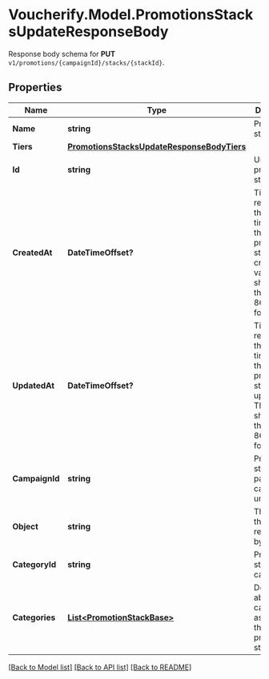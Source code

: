 # Voucherify.Model.PromotionsStacksUpdateResponseBody
Response body schema for **PUT** `v1/promotions/{campaignId}/stacks/{stackId}`.

## Properties

Name | Type | Description | Notes
------------ | ------------- | ------------- | -------------
**Name** | **string** | Promotion stack name. | [optional] 
**Tiers** | [**PromotionsStacksUpdateResponseBodyTiers**](PromotionsStacksUpdateResponseBodyTiers.md) |  | [optional] 
**Id** | **string** | Unique promotion stack ID. | [optional] 
**CreatedAt** | **DateTimeOffset?** | Timestamp representing the date and time when the promotion stack was created. The value is shown in the ISO 8601 format. | [optional] 
**UpdatedAt** | **DateTimeOffset?** | Timestamp representing the date and time when the promotion stack was updated. The value is shown in the ISO 8601 format. | [optional] 
**CampaignId** | **string** | Promotion stack&#39;s parent campaign&#39;s unique ID. | [optional] 
**Object** | **string** | The type of the object represented by JSON.  | [optional] [default to ObjectEnum.PromotionStack]
**CategoryId** | **string** | Promotion stack category ID. | [optional] 
**Categories** | [**List&lt;PromotionStackBase&gt;**](PromotionStackBase.md) | Details about the category assigned to the promotion stack. | [optional] 

[[Back to Model list]](../README.md#documentation-for-models) [[Back to API list]](../README.md#documentation-for-api-endpoints) [[Back to README]](../README.md)

